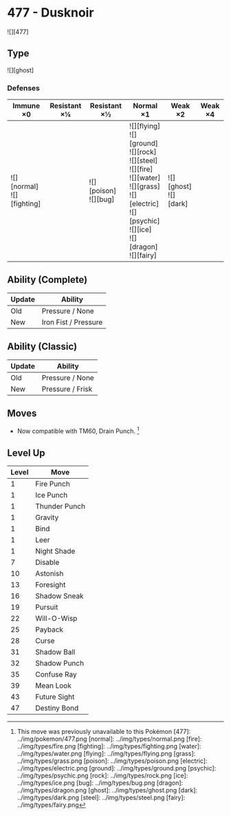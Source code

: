 # 477 - Dusknoir
![][477]

## Type

![][ghost]

### Defenses

Immune ×0                         | Resistant ×¼ | Resistant ×½                 | Normal ×1                                                                                                                                                                               | Weak ×2                      | Weak ×4 | 
---                               | ---          | ---                          | ---                                                                                                                                                                                     | ---                          | ---     | 
![][normal]<br> ![][fighting]<br> |              | ![][poison]<br> ![][bug]<br> | ![][flying]<br> ![][ground]<br> ![][rock]<br> ![][steel]<br> ![][fire]<br> ![][water]<br> ![][grass]<br> ![][electric]<br> ![][psychic]<br> ![][ice]<br> ![][dragon]<br> ![][fairy]<br> | ![][ghost]<br> ![][dark]<br> |         | 

## Ability (Complete)

Update | Ability              | 
---    | ---                  | 
Old    | Pressure / None      | 
New    | Iron Fist / Pressure | 

## Ability (Classic)

Update | Ability          | 
---    | ---              | 
Old    | Pressure / None  | 
New    | Pressure / Frisk | 

## Moves

 - Now compatible with TM60, Drain Punch. [^1]

## Level Up

Level | Move          | 
---   | ---           | 
1     | Fire Punch    | 
1     | Ice Punch     | 
1     | Thunder Punch | 
1     | Gravity       | 
1     | Bind          | 
1     | Leer          | 
1     | Night Shade   | 
7     | Disable       | 
10    | Astonish      | 
13    | Foresight     | 
16    | Shadow Sneak  | 
19    | Pursuit       | 
22    | Will-O-Wisp   | 
25    | Payback       | 
28    | Curse         | 
31    | Shadow Ball   | 
32    | Shadow Punch  | 
35    | Confuse Ray   | 
39    | Mean Look     | 
43    | Future Sight  | 
47    | Destiny Bond  | 

[^1]: This move was previously unavailable to this Pokémon
[477]: ../img/pokemon/477.png
[normal]: ../img/types/normal.png
[fire]: ../img/types/fire.png
[fighting]: ../img/types/fighting.png
[water]: ../img/types/water.png
[flying]: ../img/types/flying.png
[grass]: ../img/types/grass.png
[poison]: ../img/types/poison.png
[electric]: ../img/types/electric.png
[ground]: ../img/types/ground.png
[psychic]: ../img/types/psychic.png
[rock]: ../img/types/rock.png
[ice]: ../img/types/ice.png
[bug]: ../img/types/bug.png
[dragon]: ../img/types/dragon.png
[ghost]: ../img/types/ghost.png
[dark]: ../img/types/dark.png
[steel]: ../img/types/steel.png
[fairy]: ../img/types/fairy.png
